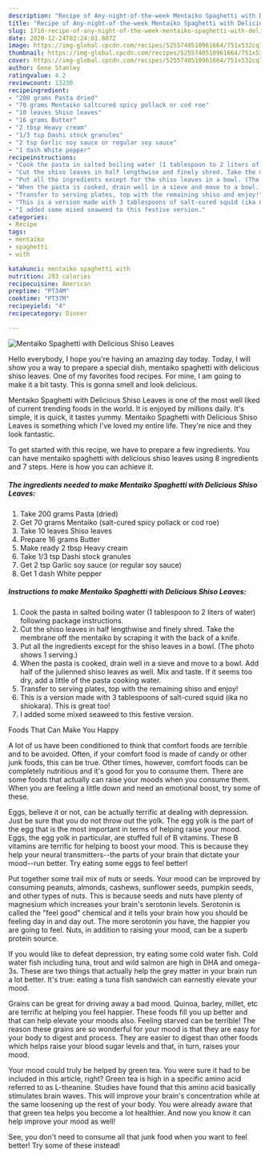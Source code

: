 ```yaml
---
description: "Recipe of Any-night-of-the-week Mentaiko Spaghetti with Delicious Shiso Leaves"
title: "Recipe of Any-night-of-the-week Mentaiko Spaghetti with Delicious Shiso Leaves"
slug: 1710-recipe-of-any-night-of-the-week-mentaiko-spaghetti-with-delicious-shiso-leaves
date: 2020-12-24T02:24:01.807Z
image: https://img-global.cpcdn.com/recipes/5255740510961664/751x532cq70/mentaiko-spaghetti-with-delicious-shiso-leaves-recipe-main-photo.jpg
thumbnail: https://img-global.cpcdn.com/recipes/5255740510961664/751x532cq70/mentaiko-spaghetti-with-delicious-shiso-leaves-recipe-main-photo.jpg
cover: https://img-global.cpcdn.com/recipes/5255740510961664/751x532cq70/mentaiko-spaghetti-with-delicious-shiso-leaves-recipe-main-photo.jpg
author: Gene Stanley
ratingvalue: 4.2
reviewcount: 13230
recipeingredient:
- "200 grams Pasta dried"
- "70 grams Mentaiko saltcured spicy pollack or cod roe"
- "10 leaves Shiso leaves"
- "16 grams Butter"
- "2 tbsp Heavy cream"
- "1/3 tsp Dashi stock granules"
- "2 tsp Garlic soy sauce or regular soy sauce"
- "1 dash White pepper"
recipeinstructions:
- "Cook the pasta in salted boiling water (1 tablespoon to 2 liters of water) following package instructions."
- "Cut the shiso leaves in half lengthwise and finely shred. Take the membrane off the mentaiko by scraping it with the back of a knife."
- "Put all the ingredients except for the shiso leaves in a bowl. (The photo shows 1 serving.)"
- "When the pasta is cooked, drain well in a sieve and move to a bowl. Add half of the julienned shiso leaves as well. Mix and taste. If it seems too dry, add a little of the pasta cooking water."
- "Transfer to serving plates, top with the remaining shiso and enjoy!"
- "This is a version made with 3 tablespoons of salt-cured squid (ika no shiokara). This is great too!"
- "I added some mixed seaweed to this festive version."
categories:
- Recipe
tags:
- mentaiko
- spaghetti
- with

katakunci: mentaiko spaghetti with 
nutrition: 293 calories
recipecuisine: American
preptime: "PT34M"
cooktime: "PT37M"
recipeyield: "4"
recipecategory: Dinner

---
```



![Mentaiko Spaghetti with Delicious Shiso Leaves](https://img-global.cpcdn.com/recipes/5255740510961664/751x532cq70/mentaiko-spaghetti-with-delicious-shiso-leaves-recipe-main-photo.jpg)

Hello everybody, I hope you're having an amazing day today. Today, I will show you a way to prepare a special dish, mentaiko spaghetti with delicious shiso leaves. One of my favorites food recipes. For mine, I am going to make it a bit tasty. This is gonna smell and look delicious.

Mentaiko Spaghetti with Delicious Shiso Leaves is one of the most well liked of current trending foods in the world. It is enjoyed by millions daily. It's simple, it is quick, it tastes yummy. Mentaiko Spaghetti with Delicious Shiso Leaves is something which I've loved my entire life. They're nice and they look fantastic.




To get started with this recipe, we have to prepare a few ingredients. You can have mentaiko spaghetti with delicious shiso leaves using 8 ingredients and 7 steps. Here is how you can achieve it.

<!--inarticleads1-->

##### The ingredients needed to make Mentaiko Spaghetti with Delicious Shiso Leaves:

1. Take 200 grams Pasta (dried)
1. Get 70 grams Mentaiko (salt-cured spicy pollack or cod roe)
1. Take 10 leaves Shiso leaves
1. Prepare 16 grams Butter
1. Make ready 2 tbsp Heavy cream
1. Take 1/3 tsp Dashi stock granules
1. Get 2 tsp Garlic soy sauce (or regular soy sauce)
1. Get 1 dash White pepper




<!--inarticleads2-->

##### Instructions to make Mentaiko Spaghetti with Delicious Shiso Leaves:

1. Cook the pasta in salted boiling water (1 tablespoon to 2 liters of water) following package instructions.
1. Cut the shiso leaves in half lengthwise and finely shred. Take the membrane off the mentaiko by scraping it with the back of a knife.
1. Put all the ingredients except for the shiso leaves in a bowl. (The photo shows 1 serving.)
1. When the pasta is cooked, drain well in a sieve and move to a bowl. Add half of the julienned shiso leaves as well. Mix and taste. If it seems too dry, add a little of the pasta cooking water.
1. Transfer to serving plates, top with the remaining shiso and enjoy!
1. This is a version made with 3 tablespoons of salt-cured squid (ika no shiokara). This is great too!
1. I added some mixed seaweed to this festive version.




Foods That Can Make You Happy


A lot of us have been conditioned to think that comfort foods are terrible and to be avoided. Often, if your comfort food is made of candy or other junk foods, this can be true. Other times, however, comfort foods can be completely nutritious and it's good for you to consume them. There are some foods that actually can raise your moods when you consume them. When you are feeling a little down and need an emotional boost, try some of these.

Eggs, believe it or not, can be actually terrific at dealing with depression. Just be sure that you do not throw out the yolk. The egg yolk is the part of the egg that is the most important in terms of helping raise your mood. Eggs, the egg yolk in particular, are stuffed full of B vitamins. These B vitamins are terrific for helping to boost your mood. This is because they help your neural transmitters--the parts of your brain that dictate your mood--run better. Try eating some eggs to feel better!

Put together some trail mix of nuts or seeds. Your mood can be improved by consuming peanuts, almonds, cashews, sunflower seeds, pumpkin seeds, and other types of nuts. This is because seeds and nuts have plenty of magnesium which increases your brain's serotonin levels. Serotonin is called the "feel good" chemical and it tells your brain how you should be feeling day in and day out. The more serotonin you have, the happier you are going to feel. Nuts, in addition to raising your mood, can be a superb protein source.

If you would like to defeat depression, try eating some cold water fish. Cold water fish including tuna, trout and wild salmon are high in DHA and omega-3s. These are two things that actually help the grey matter in your brain run a lot better. It's true: eating a tuna fish sandwich can earnestly elevate your mood. 

Grains can be great for driving away a bad mood. Quinoa, barley, millet, etc are terrific at helping you feel happier. These foods fill you up better and that can help elevate your moods also. Feeling starved can be terrible! The reason these grains are so wonderful for your mood is that they are easy for your body to digest and process. They are easier to digest than other foods which helps raise your blood sugar levels and that, in turn, raises your mood.

Your mood could truly be helped by green tea. You were sure it had to be included in this article, right? Green tea is high in a specific amino acid referred to as L-theanine. Studies have found that this amino acid basically stimulates brain waves. This will improve your brain's concentration while at the same loosening up the rest of your body. You were already aware that that green tea helps you become a lot healthier. And now you know it can help improve your mood as well!

See, you don't need to consume all that junk food when you want to feel better! Try some of these instead!

